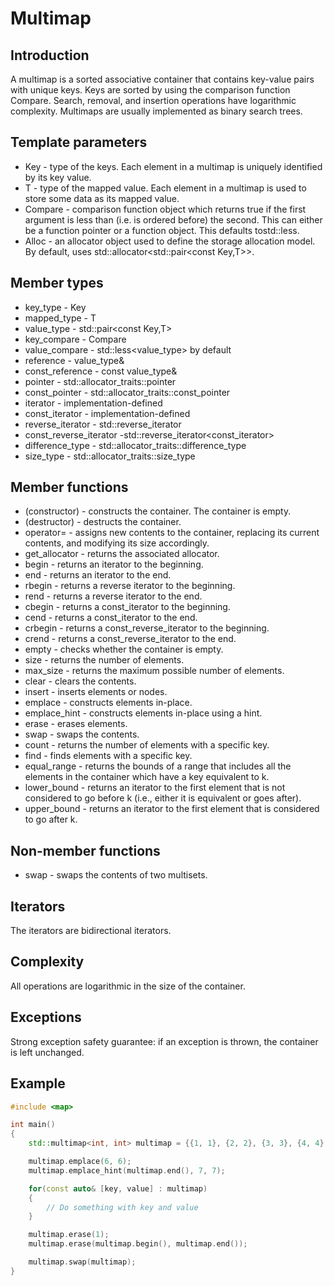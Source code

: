 # Multimap
## Introduction
A multimap is a sorted associative container that contains key-value pairs with unique keys. Keys are sorted by using the comparison function Compare. Search, removal, and insertion operations have logarithmic complexity. Multimaps are usually implemented as binary search trees.

## Template parameters
* Key - type of the keys. Each element in a multimap is uniquely identified by its key value.
* T - type of the mapped value. Each element in a multimap is used to store some data as its mapped value.
* Compare - comparison function object which returns ​true​ if the first argument is less than (i.e. is ordered before) the second. This can either be a function pointer or a function object. This defaults to ​std::less<Key>​.
* Alloc - an allocator object used to define the storage allocation model. By default, uses ​std::allocator<std::pair<const Key,T>>​.

## Member types
* key_type - Key
* mapped_type - T
* value_type - std::pair<const Key,T>
* key_compare - Compare
* value_compare - ​std::less<value_type>​ by default
* reference - value_type&​
* const_reference - const value_type&​
* pointer - ​std::allocator_traits<Alloc>::pointer​
* const_pointer - ​std::allocator_traits<Alloc>::const_pointer​
* iterator - implementation-defined
* const_iterator - implementation-defined
* reverse_iterator - ​std::reverse_iterator<iterator>​
* const_reverse_iterator - ​std::reverse_iterator<const_iterator>​
* difference_type - ​std::allocator_traits<Alloc>::difference_type​
* size_type - ​std::allocator_traits<Alloc>::size_type​

## Member functions
* (constructor) - constructs the container. The container is empty.
* (destructor) - destructs the container.
* operator= - assigns new contents to the container, replacing its current contents, and modifying its size accordingly.
* get_allocator - returns the associated allocator.
* begin - returns an iterator to the beginning.
* end - returns an iterator to the end.
* rbegin - returns a reverse iterator to the beginning.
* rend - returns a reverse iterator to the end. 
* cbegin - returns a const_iterator to the beginning.
* cend - returns a const_iterator to the end.
* crbegin - returns a const_reverse_iterator to the beginning.
* crend - returns a const_reverse_iterator to the end.
* empty - checks whether the container is empty.
* size - returns the number of elements.
* max_size - returns the maximum possible number of elements.
* clear - clears the contents.
* insert - inserts elements or nodes.
* emplace - constructs elements in-place.
* emplace_hint - constructs elements in-place using a hint.
* erase - erases elements.
* swap - swaps the contents.
* count - returns the number of elements with a specific key.
* find - finds elements with a specific key.
* equal_range - returns the bounds of a range that includes all the elements in the container which have a key equivalent to k.
* lower_bound - returns an iterator to the first element that is not considered to go before k (i.e., either it is equivalent or goes after).
* upper_bound - returns an iterator to the first element that is considered to go after k.

## Non-member functions
* swap - swaps the contents of two multisets.

## Iterators
The iterators are bidirectional iterators.

## Complexity
All operations are logarithmic in the size of the container.

## Exceptions
Strong exception safety guarantee: if an exception is thrown, the container is left unchanged.

## Example
```cpp
#include <map>

int main()
{
    std::multimap<int, int> multimap = {{1, 1}, {2, 2}, {3, 3}, {4, 4}, {5, 5}};

    multimap.emplace(6, 6);
    multimap.emplace_hint(multimap.end(), 7, 7);

    for(const auto& [key, value] : multimap)
    {
        // Do something with key and value
    }

    multimap.erase(1);
    multimap.erase(multimap.begin(), multimap.end());

    multimap.swap(multimap);
}
```